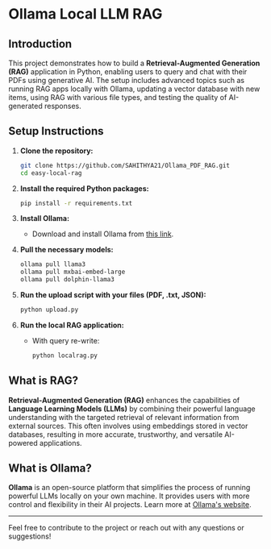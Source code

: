# Ollama Local LLM RAG

## Introduction

This project demonstrates how to build a **Retrieval-Augmented Generation (RAG)** application in Python, enabling users to query and chat with their PDFs using generative AI. The setup includes advanced topics such as running RAG apps locally with Ollama, updating a vector database with new items, using RAG with various file types, and testing the quality of AI-generated responses.

## Setup Instructions

1. **Clone the repository:**
    ```sh
    git clone https://github.com/SAHITHYA21/Ollama_PDF_RAG.git
    cd easy-local-rag
    ```

2. **Install the required Python packages:**
    ```sh
    pip install -r requirements.txt
    ```

3. **Install Ollama:**
    - Download and install Ollama from [this link](https://ollama.com/download).

4. **Pull the necessary models:**
    ```sh
    ollama pull llama3
    ollama pull mxbai-embed-large
    ollama pull dolphin-llama3
    ```

5. **Run the upload script with your files (PDF, .txt, JSON):**
    ```sh
    python upload.py
    ```

6. **Run the local RAG application:**
    - With query re-write:
        ```sh
        python localrag.py
        ```

## What is RAG?

**Retrieval-Augmented Generation (RAG)** enhances the capabilities of **Language Learning Models (LLMs)** by combining their powerful language understanding with the targeted retrieval of relevant information from external sources. This often involves using embeddings stored in vector databases, resulting in more accurate, trustworthy, and versatile AI-powered applications.

## What is Ollama?

**Ollama** is an open-source platform that simplifies the process of running powerful LLMs locally on your own machine. It provides users with more control and flexibility in their AI projects. Learn more at [Ollama's website](https://www.ollama.com).

---

Feel free to contribute to the project or reach out with any questions or suggestions!

